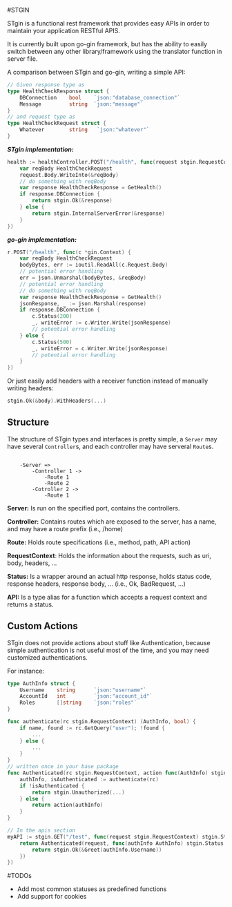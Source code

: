 #STGIN

STgin is a functional rest framework that provides easy APIs in order to maintain your application RESTful APIS.

It is currently built upon go-gin framework, but has the ability to easily switch between any other library/framework using the translator function in server file.

A comparison between STgin and go-gin, writing a simple API:
```go
// Given response type as
type HealthCheckResponse struct {
	DBConnection    bool    `json:"database_connection"`
	Message         string  `json:"message"`
}
// and request type as
type HealthCheckRequest struct {
	Whatever        string   `json:"whatever"`
}
```
***STgin implementation:***
```go
health := healthController.POST("/health", func(request stgin.RequestContext) stgin.Status {
    var reqBody HealthCheckRequest
    request.Body.WriteInto(&reqBody)
    // do something with reqBody
    var response HealthCheckResponse = GetHealth()
    if response.DBConnection {
        return stgin.Ok(&response) 
    } else {
        return stgin.InternalServerError(&response)
    }
})
```
***go-gin implementation:***
```go
r.POST("/health", func(c *gin.Context) {
    var reqBody HealthCheckRequest
    bodyBytes, err := ioutil.ReadAll(c.Request.Body)
	// potential error handling
    err = json.Unmarshal(bodyBytes, &reqBody)
	// potential error handling
	// do something with reqBody
    var response HealthCheckResponse = GetHealth()
    jsonResponse, _ := json.Marshal(response)
    if response.DBConnection {
    	c.Status(200)
    	_, writeError := c.Writer.Write(jsonResponse)
    	// potential error handling
    } else {
    	c.Status(500)
    	_, writeError = c.Writer.Write(jsonResponse)
    	// potential error handling
    }
})
```
Or just easily add headers with a receiver function instead of manually writing headers:
```go
stgin.Ok(&body).WithHeaders(...)
```

## Structure

The structure of STgin types and interfaces is pretty simple, a `Server` may have several `Controller`s, and each controller may have serveral `Route`s.
```
    
    -Server =>
        -Controller 1 ->
            -Route 1
            -Route 2
        -Cotroller 2 ->
            -Route 1
```
**Server:** Is run on the specified port, contains the controllers.

**Controller:** Contains routes which are exposed to the server, has a name, and may have a route prefix (i.e., /home)

**Route:** Holds route specifications (i.e., method, path, API action)

**RequestContext**: Holds the information about the requests, such as uri, body, headers, ...

**Status:** Is a wrapper around an actual http response, holds status code, response headers, response body, ... (i.e., Ok, BadRequest, ...)

**API:** Is a type alias for a function which accepts a request context and returns a status.

## Custom Actions
STgin does not provide actions about stuff like Authentication, because simple authentication is not useful most of the time, and you may need customized authentications.

For instance:
```go
type AuthInfo struct {
	Username    string      `json:"username"`
	AccountId   int         `json:"account_id"`
	Roles       []string    `json:"roles"`
}

func authenticate(rc stgin.RequestContext) (AuthInfo, bool) {
    if name, found := rc.GetQuery("user"); !found {
    	...
    } else {
        ...
    }
}
// written once in your base package
func Authenticated(rc stgin.RequestContext, action func(AuthInfo) stgin.Status) stgin.Status {
    authInfo, isAuthenticated := authenticate(rc)
    if !isAuthenticated {
        return stgin.Unauthorized(...)
    } else {
        return action(authInfo)
    }
}

// In the apis section
myAPI := stgin.GET("/test", func(request stgin.RequestContext) stgin.Status {
    return Authenticated(request, func(authInfo AuthInfo) stgin.Status {
        return stgin.Ok(&Greet(authInfo.Username))
    })
})

```

#TODOs
* Add most common statuses as predefined functions
* Add support for cookies
